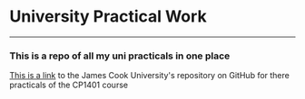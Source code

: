 # University Practical Work

---

### This is a repo of all my uni practicals in one place

[This is a link](https://github.com/CP1401/Practicals) 
to the James Cook University's repository on GitHub for there practicals of the CP1401 course